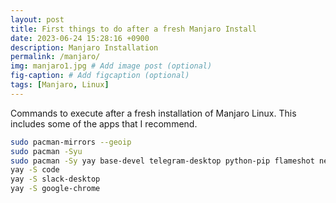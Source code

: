 ```yaml
---
layout: post
title: First things to do after a fresh Manjaro Install
date: 2023-06-24 15:28:16 +0900
description: Manjaro Installation
permalink: /manjaro/
img: manjaro1.jpg # Add image post (optional)
fig-caption: # Add figcaption (optional)
tags: [Manjaro, Linux]
---
```

Commands to execute after a fresh installation of Manjaro Linux. This includes some of the apps that I recommend.

```bash
sudo pacman-mirrors --geoip
sudo pacman -Syu
sudo pacman -Sy yay base-devel telegram-desktop python-pip flameshot neofetch vlc
yay -S code
yay -S slack-desktop
yay -S google-chrome

```
